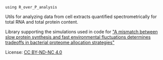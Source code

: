 `using R_over_P_analysis`

Utils for analyzing data from cell extracts quantified spectrometrically for total RNA and total protein content.

Library supporting the simulations used in code for ["A mismatch between slow protein synthesis and fast environmental fluctuations determines tradeoffs in bacterial proteome allocation strategies"
](https://github.com/codercahol/abx_and_limits_on_acclimation/)

License: [CC BY-ND-NC 4.0](https://creativecommons.org/licenses/by-nc-nd/4.0/)

